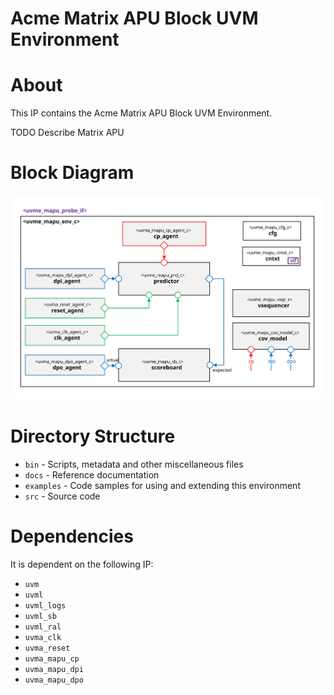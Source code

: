 # Acme Matrix APU Block UVM Environment


# About
This IP contains the Acme Matrix APU Block UVM Environment.

TODO Describe Matrix APU


# Block Diagram
![alt text](./docs/env_block_diagram.svg "Matrix APU Block UVM Environment Block Diagram")

# Directory Structure
* `bin` - Scripts, metadata and other miscellaneous files
* `docs` - Reference documentation
* `examples` - Code samples for using and extending this environment
* `src` - Source code


# Dependencies
It is dependent on the following IP:

* `uvm`
* `uvml`
* `uvml_logs`
* `uvml_sb`
* `uvml_ral`
* `uvma_clk`
* `uvma_reset`
* `uvma_mapu_cp`
* `uvma_mapu_dpi`
* `uvma_mapu_dpo`
